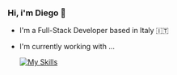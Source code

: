 ### Hi, i'm Diego 👋

- I'm a Full-Stack Developer based in Italy 🇮🇹
- I'm currently working with ...

  [![My Skills](https://skillicons.dev/icons?i=python,kotlin,flutter,react)](https://skillicons.dev)
  
<!--
**diegodiome/diegodiome** is a ✨ _special_ ✨ repository because its `README.md` (this file) appears on your GitHub profile.

Here are some ideas to get you started:

- 🔭 I’m currently working on ...
- 🌱 I’m currently learning ...
- 👯 I’m looking to collaborate on ...
- 🤔 I’m looking for help with ...
- 💬 Ask me about ...
- 📫 How to reach me: ...
- 😄 Pronouns: ...
- ⚡ Fun fact: ...
-->
